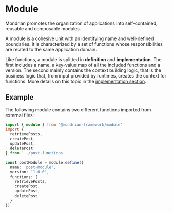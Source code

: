 # Module

Mondrian promotes the organization of applications into self-contained, 
reusable and composable modules.

A module is a cohesive unit with an identifying name and well-defined boundaries.
It is characterized by a set of functions whose responsibilities are related to
the same application domain.

Like functions, a module is splitted in **definition** and **implementation**. The 
first includes a name, a key-value map of all the included functions and a version.
The second mainly contains the context building logic, that is the business logic 
that, from input provided by runtimes, creates the context for functions. More details 
on this topic in the [implementation section](./02-implementation.md).

## Example

The following module contains two different functions imported from external files:

```ts showLineNumbers
import { module } from '@mondrian-framework/module'
import { 
  retrievePosts, 
  createPost, 
  updatePost, 
  deletePost 
} from '../post-functions'

const postModule = module.define({
  name: 'post-module',
  version: '1.0.0',
  functions: {
    retrievePosts, 
    createPost, 
    updatePost, 
    deletePost 
  }
})

```